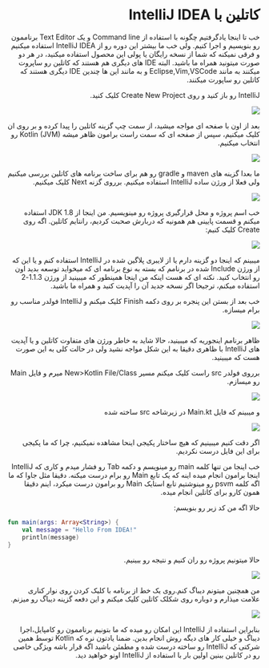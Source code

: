 <div dir="rtl">

# کاتلین با IntelliJ IDEA

خب تا اینجا یادگرفتیم چگونه با استفاده از Command line و یک Text Editor برناممون رو بنویسیم و اجرا کنیم. ولی خب ما بیشتر این دوره رو از IntelliJ IDEA استفاده میکنیم و فرقی نمیکنه که شما از نسخه رایگان یا پولی این محصول استفاده میکنید، در هر دو صورت میتونید همراه ما باشید. البته IDE های دیگری هم هستند که کاتلین رو ساپروت میکنند به مانند Eclipse,Vim,VSCode و به مانند این ها چندین IDE دیگری هستند که کاتلین رو ساپورت میکنند.

IntelliJ رو باز کنید و روی Create New Project کلیک کنید. 

<img src="./welcome-to-intellij-idea.PNG" />

بعد از اون با صفحه ای مواجه میشید، از سمت چپ گزینه کاتلین را پیدا کرده و بر روی ان کلیک میکنیم، سپس از صفحه ای که سمت راست برامون ظاهر میشه Kotlin (JVM)  رو انتخاب میکنیم.

<img src="./new-project-1.PNG" />

ما بعدا گزینه های maven و gradle رو هم برای ساخت برنامه های کاتلین بررسی میکنیم ولی فعلا از ورژن ساده IntelliJ استفاده میکنیم. برروی گزنه Next کلیک میکنیم. 

<img src="./new-project-2.PNG" />

خب اسم پروژه و محل قرارگیری پروژه رو مینویسیم. من اینجا از  JDK 1.8 استفاده میکنم و قسمت پایینی هم همونیه که دربارش صحبت کردیم، رانتایم کاتلین. اگه روی Create کلیک کنیم:

<img src="./new-project-3.PNG" />

میبینم که اینجا دو گزینه دارم یا از لایبری پلاگین شده در IntelliJ استفاده کنم و یا این که از ورژن Include شده در برنامم که بسته به نوع برنامه ای که میخواید توسعه بدید اون رو انتخاب کنید. نکته ای که هست اینکه من اینجا همینطور که میبینید از ورژن 1.1.3-2 استفاده میکنم، ترجیحا اگر نسخه جدید آن را آپدیت کنید و همراه ما باشید.

خب بعد از بستن این پنجره بر روی دکمه Finish کلیک میکنم و IntelliJ فولدر مناسب رو برام میسازه.

<img src="./view-of-first-application.PNG" />

ظاهر برنامم اینجوریه که میبینید، حالا شاید به خاطر ورژن های متفاوت کاتلین و یا آپدیت های IntelliJ با ظاهری دقیقا به این شکل مواجه نشید ولی در حالت کلی به این صورت هست که میبینید.

برروی فولدر src راست کلیک میکنم مسیر New>Kotlin File/Class میرم و فایل Main رو میسازم.

<img src="./create-main.PNG" />

و میبینم که فایل Main.kt در زیرشاخه src ساخته شده

<img src="./view-of-main.PNG" />

اگر دقت کنیم میبینیم که هیچ ساختار پکیجی اینحا مشاهده نمیکنیم، چرا که ما پکیجی برای این فایل درست نکردیم.

خب اینجا من تنها کلمه main رو مینویسم و دکمه Tab رو فشار میدم و کاری که IntelliJ اینجا برامون انجام میده اینه که یک تابع Main رو برام درست میکنه. دقیقا مثل جاوا که ما اگه کلمه psvm رو مینوشتیم تابع استایک Main رو برامون درست میکرد، اینم دقیقا همون کارو برای کاتلین انجام میده.

حالا اگه من کد زیر رو بنویسم:

</div>

```kotlin
fun main(args: Array<String>) {
    val message = "Hello From IDEA!"
    println(message)
}
```

<div dir="rtl">

حالا میتونیم پروژه رو ران کنیم و نتیجه رو ببینیم.

<img src="./compiled-application.PNG" />

من همچنین میتونم دیباگ کنم.روی یک خط از برنامه با کلیک کردن روی نوار کناری علامت میذارم و دوباره روی شکلک کاتلین کلیک میکنم و این دفعه گزینه دیباگ رو میزنم.

<img src="./debug-application.PNG" />

بنابراین استفاده از IntelliJ این امکان رو میده که ما بتونیم برناممون رو کامپایل،اجرا دیباگ و خیلی کار های دیگه روش انجام بدین. ضمنا یادتون نره که Kotlin توسط همین شرکتی که IntelliJ رو ساخته درست شده و مطمئن باشید اگه قرار باشه ویژگی خاصی رو در کاتلین ببنین اولین بار با استفاده از IntelliJ اونو خواهید دید.

</div>
